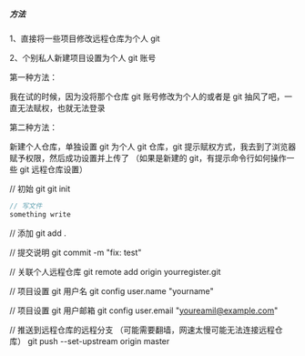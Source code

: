 ##### 方法

1、直接将一些项目修改远程仓库为个人 git

2、个别私人新建项目设置为个人 git 账号

第一种方法：

我在试的时候，因为没将那个仓库 git 账号修改为个人的或者是 git 抽风了吧，一直无法赋权，也就无法登录

第二种方法：

新建个人仓库，单独设置 git 为个人 git 仓库，git 提示赋权方式，我去到了浏览器赋予权限，然后成功设置并上传了 （如果是新建的 git，有提示命令行如何操作一些 git 远程仓库设置）

// 初始 git
git init

```js
// 写文件
something write
```

// 添加
git add .

// 提交说明
git commit -m "fix: test"

// 关联个人远程仓库
git remote add origin yourregister.git

// 项目设置 git 用户名
git config user.name "yourname"

// 项目设置 git 用户邮箱
git config user.email "youreamil@example.com"

// 推送到远程仓库的远程分支 （可能需要翻墙，网速太慢可能无法连接远程仓库）
git push --set-upstream origin master
